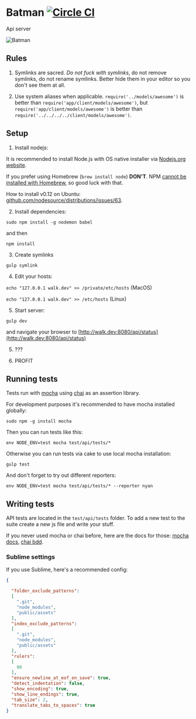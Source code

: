# Batman [![Circle CI](https://circleci.com/gh/walkapp/batman.svg?style=shield&circle-token=e25fd27edaf936d31d0cf03d37325da2b7dc9afa)](https://circleci.com/gh/walkapp/batman)

Api server

![Batman](http://www.merchoid.com/wp-content/uploads/2015/01/batman.jpg)

## Rules
1. Symlinks are sacred. _Do not fuck with symlinks_, do not remove symlinks, do not rename symlinks. Better hide them in your editor so you don't see them at all.

2. Use system aliases when applicable. `require('../models/awesome')` is better than `require('app/client/models/awesome')`, but `require('app/client/models/awesome')` is better than `require('../../../../client/models/awesome')`.

## Setup

1. Install nodejs:

  It is recommended to install Node.js with OS native installer via [Nodejs.org website](http://nodejs.org/download/).

  If you prefer using Homebrew (`brew install node`) **DON'T**. NPM [cannot be installed with Homebrew](https://github.com/npm/npm/wiki/Installing-npm-with-Homebrew-on-OS%C2%A0X), so good luck with that.

  How to install v0.12 on Ubuntu: [github.com/nodesource/distributions/issues/63](https://github.com/nodesource/distributions/issues/63#issuecomment-74580073).

2. Install dependencies:

  `sudo npm install -g nodemon babel`

  and then

  `npm install`

3. Create symlinks

  `gulp symlink`

4. Edit your hosts:

  `echo "127.0.0.1 walk.dev" >> /private/etc/hosts` (MacOS)

  `echo "127.0.0.1 walk.dev" >> /etc/hosts` (Linux)

5. Start server:

  `gulp dev`

  and navigate your browser to [http://walk.dev:8080/api/status](http://walk.dev:8080/api/status)

5. ???

6. PROFIT

## Running tests
Tests run with [mocha](http://visionmedia.github.io/mocha/) using [chai](http://chaijs.com) as an assertion library.

For development purposes it's recommended to have mocha installed globally:

  `sudo npm -g install mocha`

Then you can run tests like this:

  `env NODE_ENV=test mocha test/api/tests/*`

Otherwise you can run tests via cake to use local mocha installation:

  `gulp test`

And don't forget to try out different reporters:

  `env NODE_ENV=test mocha test/api/tests/* --reporter nyan`

## Writing tests
API tests are located in the `test/api/tests` folder. To add a new test to the suite create a new js file and write your stuff.

If you never used mocha or chai before, here are the docs for those: [mocha docs](http://visionmedia.github.io/mocha/), [chai bdd](http://chaijs.com/api/bdd/).

### Sublime settings
If you use Sublime, here's a recommended config:
```json
{

  "folder_exclude_patterns":
  [
    ".git",
    "node_modules",
    "public/assets"
  ],
  "index_exclude_patterns":
  [
    ".git",
    "node_modules",
    "public/assets"
  ],
  "rulers":
  [
    90
  ],
  "ensure_newline_at_eof_on_save": true,
  "detect_indentation": false,
  "show_encoding": true,
  "show_line_endings": true,
  "tab_size": 2,
  "translate_tabs_to_spaces": true
}
```
